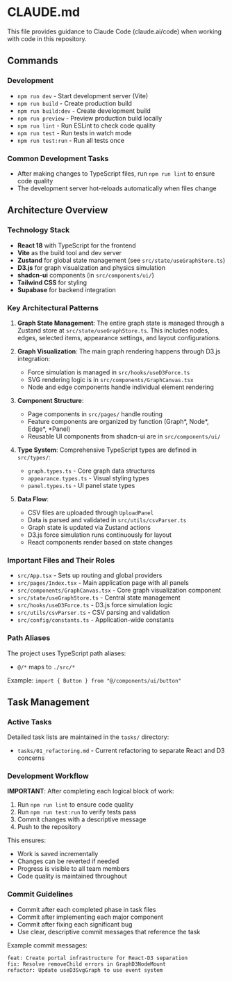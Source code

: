 # CLAUDE.md

This file provides guidance to Claude Code (claude.ai/code) when working with code in this repository.

## Commands

### Development
- `npm run dev` - Start development server (Vite)
- `npm run build` - Create production build
- `npm run build:dev` - Create development build
- `npm run preview` - Preview production build locally
- `npm run lint` - Run ESLint to check code quality
- `npm run test` - Run tests in watch mode
- `npm run test:run` - Run all tests once

### Common Development Tasks
- After making changes to TypeScript files, run `npm run lint` to ensure code quality
- The development server hot-reloads automatically when files change

## Architecture Overview

### Technology Stack
- **React 18** with TypeScript for the frontend
- **Vite** as the build tool and dev server
- **Zustand** for global state management (see `src/state/useGraphStore.ts`)
- **D3.js** for graph visualization and physics simulation
- **shadcn-ui** components (in `src/components/ui/`)
- **Tailwind CSS** for styling
- **Supabase** for backend integration

### Key Architectural Patterns

1. **Graph State Management**: The entire graph state is managed through a Zustand store at `src/state/useGraphStore.ts`. This includes nodes, edges, selected items, appearance settings, and layout configurations.

2. **Graph Visualization**: The main graph rendering happens through D3.js integration:
   - Force simulation is managed in `src/hooks/useD3Force.ts`
   - SVG rendering logic is in `src/components/GraphCanvas.tsx`
   - Node and edge components handle individual element rendering

3. **Component Structure**:
   - Page components in `src/pages/` handle routing
   - Feature components are organized by function (Graph*, Node*, Edge*, *Panel)
   - Reusable UI components from shadcn-ui are in `src/components/ui/`

4. **Type System**: Comprehensive TypeScript types are defined in `src/types/`:
   - `graph.types.ts` - Core graph data structures
   - `appearance.types.ts` - Visual styling types
   - `panel.types.ts` - UI panel state types

5. **Data Flow**:
   - CSV files are uploaded through `UploadPanel`
   - Data is parsed and validated in `src/utils/csvParser.ts`
   - Graph state is updated via Zustand actions
   - D3.js force simulation runs continuously for layout
   - React components render based on state changes

### Important Files and Their Roles

- `src/App.tsx` - Sets up routing and global providers
- `src/pages/Index.tsx` - Main application page with all panels
- `src/components/GraphCanvas.tsx` - Core graph visualization component
- `src/state/useGraphStore.ts` - Central state management
- `src/hooks/useD3Force.ts` - D3.js force simulation logic
- `src/utils/csvParser.ts` - CSV parsing and validation
- `src/config/constants.ts` - Application-wide constants

### Path Aliases
The project uses TypeScript path aliases:
- `@/*` maps to `./src/*`

Example: `import { Button } from "@/components/ui/button"`

## Task Management

### Active Tasks
Detailed task lists are maintained in the `tasks/` directory:
- `tasks/01_refactoring.md` - Current refactoring to separate React and D3 concerns

### Development Workflow
**IMPORTANT**: After completing each logical block of work:
1. Run `npm run lint` to ensure code quality
2. Run `npm run test:run` to verify tests pass
3. Commit changes with a descriptive message
4. Push to the repository

This ensures:
- Work is saved incrementally
- Changes can be reverted if needed
- Progress is visible to all team members
- Code quality is maintained throughout

### Commit Guidelines
- Commit after each completed phase in task files
- Commit after implementing each major component
- Commit after fixing each significant bug
- Use clear, descriptive commit messages that reference the task

Example commit messages:
```
feat: Create portal infrastructure for React-D3 separation
fix: Resolve removeChild errors in GraphD3NodeMount
refactor: Update useD3SvgGraph to use event system
```